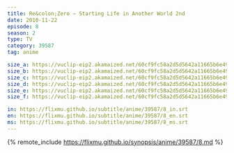 ```yaml
---
title: Re&colon;Zero − Starting Life in Another World 2nd
date: 2010-11-22
episode: 8
season: 2
type: TV
category: 39587
tag: anime

size_a: https://vuclip-eip2.akamaized.net/60cf9fc58a2d5d5642a11665b6e497a0/vp63207_V20210508025631/hlsc_e2931_2.m3u8
size_b: https://vuclip-eip2.akamaized.net/60cf9fc58a2d5d5642a11665b6e497a0/vp63207_V20210508025631/hlsc_e2931_3.m3u8
size_c: https://vuclip-eip2.akamaized.net/60cf9fc58a2d5d5642a11665b6e497a0/vp63207_V20210508025631/hlsc_e2931_4.m3u8
size_d: https://vuclip-eip2.akamaized.net/60cf9fc58a2d5d5642a11665b6e497a0/vp63207_V20210508025631/hlsc_e2931_5.m3u8
size_e: https://vuclip-eip2.akamaized.net/60cf9fc58a2d5d5642a11665b6e497a0/vp63207_V20210508025631/hlsc_e2931_6.m3u8
size_f: https://vuclip-eip2.akamaized.net/60cf9fc58a2d5d5642a11665b6e497a0/vp63207_V20210508025631/hlsc_e2931_7.m3u8

in: https://flixmu.github.io/subtitle/anime/39587/8_in.srt
en: https://flixmu.github.io/subtitle/anime/39587/8_en.srt
ms: https://flixmu.github.io/subtitle/anime/39587/8_ms.srt
---
```

{% remote_include https://flixmu.github.io/synopsis/anime/39587/8.md %}
